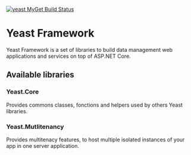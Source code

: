 [![yeast MyGet Build Status](https://www.myget.org/BuildSource/Badge/yeast?identifier=c5c07ea0-0528-4ae3-91da-35ff6b1ac5b2)](https://www.myget.org/)
# Yeast Framework
Yeast Framework is a set of libraries to build data management web applications and services on top of ASP.NET Core.

## Available libraries

### Yeast.Core
Provides commons classes, fonctions and helpers used by others Yeast libraries.

### Yeast.Mutlitenancy
Provides multitenacy features, to host multiple isolated instances of your app in one server application.
